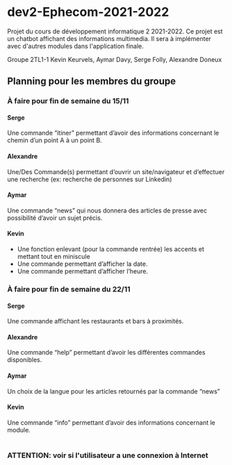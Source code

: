 # dev2-Ephecom-2021-2022
Projet du cours de développement informatique 2 2021-2022. Ce projet est un chatbot affichant des informations multimedia. Il sera à implémenter avec d'autres modules dans l'application finale.

Groupe 2TL1-1
Kevin Keurvels, Aymar Davy, Serge Folly, Alexandre Doneux

<h2>Planning pour les membres du groupe</h2>

<h3>À faire pour fin de semaine du 15/11</h3>

<h4>Serge</h4>
Une commande “itiner” permettant d’avoir des informations concernant le chemin d’un point A à un point B. 

<h4>Alexandre</h4>
Une/Des Commande(s) permettant d’ouvrir un site/navigateur et d’effectuer une recherche (ex: recherche de personnes sur Linkedin)

<h4>Aymar</h4>
Une commande “news” qui nous donnera des articles de presse avec possibilité d’avoir un sujet précis.

<h4>Kevin</h4>
<ul>
  <li>Une fonction enlevant (pour la commande rentrée) les accents et mettant tout en miniscule</li>
  <li>Une commande permettant d’afficher la date. </li>
  <li>Une commande permettant d’afficher l’heure. </li>
</ul>
<h3>À faire pour fin de semaine du 22/11</h3>
<h4>Serge</h4>
Une commande affichant les restaurants et bars à proximités. 

<h4>Alexandre</h4>
Une commande “help” permettant d’avoir les différentes commandes disponibles. 

<h4>Aymar</h4>
Un choix de la langue pour les articles retournés par la commande “news”

<h4>Kevin</h4>
Une commande “info” permettant d’avoir des informations concernant le module. 
<br><br>
<h3>ATTENTION: voir si l'utilisateur a une connexion à Internet</h3>
